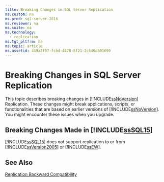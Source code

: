 ```yaml
---
title: Breaking Changes in SQL Server Replication
ms.custom: na
ms.prod: sql-server-2016
ms.reviewer: na
ms.suite: na
ms.technology: 
  - replication
ms.tgt_pltfrm: na
ms.topic: article
ms.assetid: 449a2f57-fcbd-4478-8f21-2c646d801699
---
```

# Breaking Changes in SQL Server Replication
  This topic describes breaking changes in [!INCLUDE[ssNoVersion](../../Token/Other/ssNoVersion_md.md)] Replication. These changes might break applications, scripts, or functionalities that are based on earlier versions of [!INCLUDE[ssNoVersion](../../Token/Other/ssNoVersion_md.md)]. You might encounter these issues when you upgrade.  
  
## Breaking Changes Made in [!INCLUDE[ssSQL15](../../Token/Other/ssSQL15_md.md)]  
 [!INCLUDE[ssSQL15](../../Token/Other/ssSQL15_md.md)] does not support replication to or from [!INCLUDE[ssVersion2005](../../Token/Other/ssVersion2005_md.md)] or [!INCLUDE[ssEW](../../Token/Other/ssEW_md.md)].  
  
## See Also  
 [Replication Backward Compatibility](../../Topics/TopicNameNotContainA/Replication-Backward-Compatibility.md)  
  
  